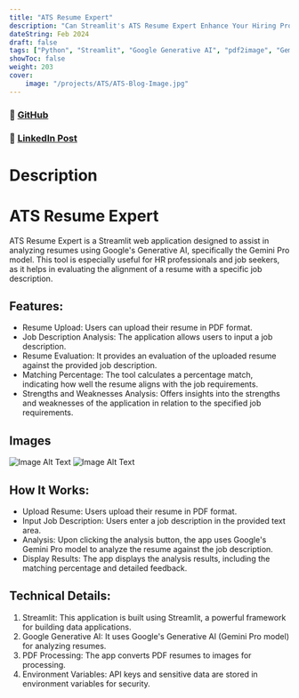 ```yaml
---
title: "ATS Resume Expert"
description: "Can Streamlit's ATS Resume Expert Enhance Your Hiring Process?"
dateString: Feb 2024
draft: false
tags: ["Python", "Streamlit", "Google Generative AI", "pdf2image", "Gemini Pro", "ML","LLM"]
showToc: false
weight: 203
cover:
    image: "/projects/ATS/ATS-Blog-Image.jpg" 
--- 
```

### 🔗 [GitHub](https://github.com/VarsaGupta/ATS-Tracking-LLM-Project-With-Gemini-Pro)
### 🔗 [LinkedIn Post](https://www.linkedin.com/posts/varsa-gupta-027104265_streamlit-activity-7154781318197735424-SlYc?utm_source=share&utm_medium=member_desktop)

# Description

# ATS Resume Expert

ATS Resume Expert is a Streamlit web application designed to assist in analyzing resumes using Google's Generative AI, specifically the Gemini Pro model. This tool is especially useful for HR professionals and job seekers, as it helps in evaluating the alignment of a resume with a specific job description.

## Features:

- Resume Upload: Users can upload their resume in PDF format.
- Job Description Analysis: The application allows users to input a job description.
- Resume Evaluation: It provides an evaluation of the uploaded resume against the provided job description.
- Matching Percentage: The tool calculates a percentage match, indicating how well the resume aligns with the job requirements.
- Strengths and Weaknesses Analysis: Offers insights into the strengths and weaknesses of the application in relation to the specified job requirements.

## Images
![Image Alt Text](/projects/ATS/ats-pic.png)
![Image Alt Text](/projects/ATS/ats-pic2.png)

## How It Works:

- Upload Resume: Users upload their resume in PDF format.
- Input Job Description: Users enter a job description in the provided text area.
- Analysis: Upon clicking the analysis button, the app uses Google's Gemini Pro model to analyze the resume against the job description.
- Display Results: The app displays the analysis results, including the matching percentage and detailed feedback.

## Technical Details:

1. Streamlit: This application is built using Streamlit, a powerful framework for building data applications.
2. Google Generative AI: It uses Google's Generative AI (Gemini Pro model) for analyzing resumes.
3. PDF Processing: The app converts PDF resumes to images for processing.
4. Environment Variables: API keys and sensitive data are stored in environment variables for security.


